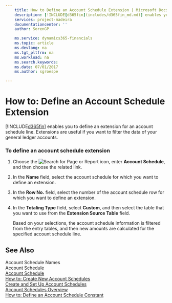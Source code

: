 ```yaml
---
    title: How to Define an Account Schedule Extension | Microsoft Docs
    description: [!INCLUDE[d365fin](includes/d365fin_md.md)] enables you to define an extension for an account schedule line. Extensions are useful if you want to filter the data of your general ledger accounts.
    services: project-madeira
    documentationcenter: ''
    author: SorenGP

    ms.service: dynamics365-financials
    ms.topic: article
    ms.devlang: na
    ms.tgt_pltfrm: na
    ms.workload: na
    ms.search.keywords:
    ms.date: 07/01/2017
    ms.author: sgroespe

---
```

# How to: Define an Account Schedule Extension
[!INCLUDE[d365fin](includes/d365fin_md.md)] enables you to define an extension for an account schedule line. Extensions are useful if you want to filter the data of your general ledger accounts.  
  
### To define an account schedule extension  
  
1.  Choose the ![Search for Page or Report](media/ui-search/search_small.png "Search for Page or Report icon") icon, enter **Account Schedule**, and then choose the related link.  
  
2.  In the **Name** field, select the account schedule for which you want to define an extension.  
  
3.  In the **Row No.** field, select the number of the account schedule row for which you want to define an extension.  
  
4.  In the **Totaling Type** field, select **Custom**, and then select the table that you want to use from the **Extension Source Table** field.  
  
     Based on your selections, the account schedule information is filtered from the entry tables, and then new amounts are calculated for the specified account schedule line.  
  
## See Also  
 Account Schedule Names   
 Account Schedule   
 [Account Schedule](($%20R_25%20Account%20Schedule%20$).md)   
 [How to: Create New Account Schedules](how-to-create-new-account-schedules.md)   
 [Create and Set Up Account Schedules](create-and-set-up-account-schedules.md)   
 [Account Schedules Overview](account-schedules-overview.md)   
 [How to: Define an Account Schedule Constant](how-to-define-an-account-schedule-constant.md)